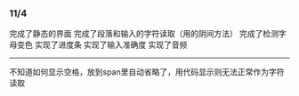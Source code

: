 ### 11/4

完成了静态的界面
完成了段落和输入的字符读取（用的阴间方法）
完成了检测字母变色
实现了进度条
实现了输入准确度
实现了音频
***
不知道如何显示空格，放到span里自动省略了，用代码显示则无法正常作为字符读取
